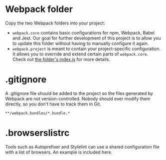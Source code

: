 # Webpack folder

Copy the two Webpack folders into your project:

- `webpack.core` contains basic configurations for npm, Webpack, Babel and Jest. Our goal for further development of this project is to allow you to update this folder without having to manually configure it again.
- `webpack.project` is meant to contain your project-specific configuration. It allows you to override and extend certain parts of `webpack.core`. Check out [the folder's index.js](./webpack.project/index.js) for more details.

# .gitignore

A .gitignore file should be added to the project so the files generated by Webpack are not version-controlled. Nobody should ever modify them directly, so you don't have to track them in Git.

```
**/webpack.bundles/*.bundle.*
```

# .browserslistrc

Tools such as Autoprefixer and Stylelint can use a shared configuration file with a list of browsers. An example is included here.

